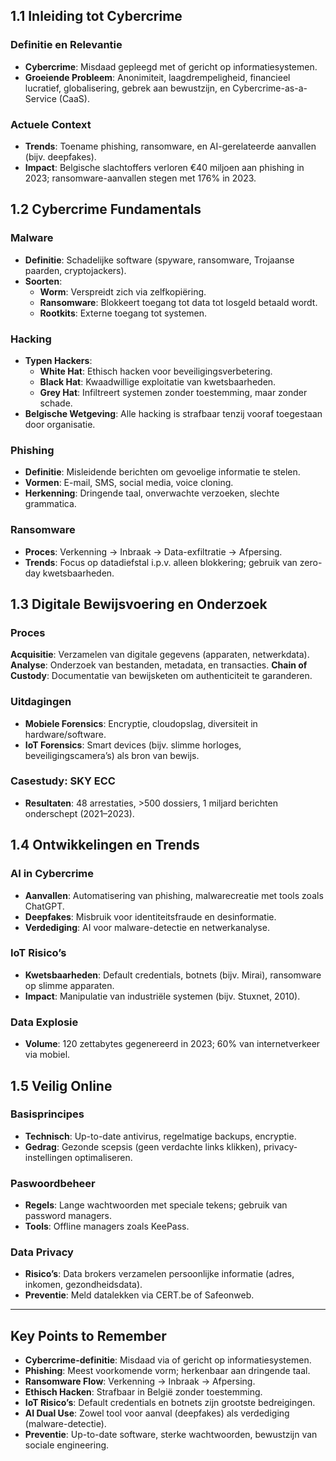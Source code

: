 ## 1.1 Inleiding tot Cybercrime

### Definitie en Relevantie

- **Cybercrime**: Misdaad gepleegd met of gericht op informatiesystemen.
- **Groeiende Probleem**: Anonimiteit, laagdrempeligheid, financieel lucratief, globalisering, gebrek aan bewustzijn, en Cybercrime-as-a-Service (CaaS).

### Actuele Context

- **Trends**: Toename phishing, ransomware, en AI-gerelateerde aanvallen (bijv. deepfakes).
- **Impact**: Belgische slachtoffers verloren €40 miljoen aan phishing in 2023; ransomware-aanvallen stegen met 176% in 2023.

## 1.2 Cybercrime Fundamentals

### Malware

- **Definitie**: Schadelijke software (spyware, ransomware, Trojaanse paarden, cryptojackers).
- **Soorten**:
  - **Worm**: Verspreidt zich via zelfkopiëring.
  - **Ransomware**: Blokkeert toegang tot data tot losgeld betaald wordt.
  - **Rootkits**: Externe toegang tot systemen.

### Hacking

- **Typen Hackers**:
  - **White Hat**: Ethisch hacken voor beveiligingsverbetering.
  - **Black Hat**: Kwaadwillige exploitatie van kwetsbaarheden.
  - **Grey Hat**: Infiltreert systemen zonder toestemming, maar zonder schade.
- **Belgische Wetgeving**: Alle hacking is strafbaar tenzij vooraf toegestaan door organisatie.

### Phishing

- **Definitie**: Misleidende berichten om gevoelige informatie te stelen.
- **Vormen**: E-mail, SMS, social media, voice cloning.
- **Herkenning**: Dringende taal, onverwachte verzoeken, slechte grammatica.

### Ransomware

- **Proces**: Verkenning → Inbraak → Data-exfiltratie → Afpersing.
- **Trends**: Focus op datadiefstal i.p.v. alleen blokkering; gebruik van zero-day kwetsbaarheden.

## 1.3 Digitale Bewijsvoering en Onderzoek

### Proces

**Acquisitie**: Verzamelen van digitale gegevens (apparaten, netwerkdata).
**Analyse**: Onderzoek van bestanden, metadata, en transacties.
**Chain of Custody**: Documentatie van bewijsketen om authenticiteit te garanderen.

### Uitdagingen

- **Mobiele Forensics**: Encryptie, cloudopslag, diversiteit in hardware/software.
- **IoT Forensics**: Smart devices (bijv. slimme horloges, beveiligingscamera’s) als bron van bewijs.

### Casestudy: SKY ECC

- **Resultaten**: 48 arrestaties, >500 dossiers, 1 miljard berichten onderschept (2021–2023).

## 1.4 Ontwikkelingen en Trends

### AI in Cybercrime

- **Aanvallen**: Automatisering van phishing, malwarecreatie met tools zoals ChatGPT.
- **Deepfakes**: Misbruik voor identiteitsfraude en desinformatie.
- **Verdediging**: AI voor malware-detectie en netwerkanalyse.

### IoT Risico’s

- **Kwetsbaarheden**: Default credentials, botnets (bijv. Mirai), ransomware op slimme apparaten.
- **Impact**: Manipulatie van industriële systemen (bijv. Stuxnet, 2010).

### Data Explosie

- **Volume**: 120 zettabytes gegenereerd in 2023; 60% van internetverkeer via mobiel.

## 1.5 Veilig Online

### Basisprincipes

- **Technisch**: Up-to-date antivirus, regelmatige backups, encryptie.
- **Gedrag**: Gezonde scepsis (geen verdachte links klikken), privacy-instellingen optimaliseren.

### Paswoordbeheer

- **Regels**: Lange wachtwoorden met speciale tekens; gebruik van password managers.
- **Tools**: Offline managers zoals KeePass.

### Data Privacy

- **Risico’s**: Data brokers verzamelen persoonlijke informatie (adres, inkomen, gezondheidsdata).
- **Preventie**: Meld datalekken via CERT.be of Safeonweb.

--- 
## Key Points to Remember
- **Cybercrime-definitie**: Misdaad via of gericht op informatiesystemen.
- **Phishing**: Meest voorkomende vorm; herkenbaar aan dringende taal.
- **Ransomware Flow**: Verkenning → Inbraak → Afpersing.
- **Ethisch Hacken**: Strafbaar in België zonder toestemming.
- **IoT Risico’s**: Default credentials en botnets zijn grootste bedreigingen.
- **AI Dual Use**: Zowel tool voor aanval (deepfakes) als verdediging (malware-detectie).
- **Preventie**: Up-to-date software, sterke wachtwoorden, bewustzijn van sociale engineering.
